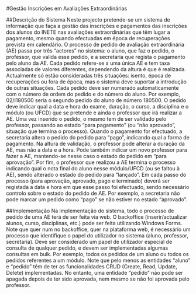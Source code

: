 #Gestão Inscrições em Avaliações Extraordinárias

##Descrição do Sistema
Neste projecto pretende-se um sistema de informação que faça a gestão das inscrições
e pagamentos das inscrições dos alunos do INETE nas avaliações extraordinárias que
têm lugar a pagamento, mesmo quando efectuadas em época de recuperações
prevista em calendário.
O processo de pedido de avaliação extraordinária (AE) passa por três “actores” no
sistema: o aluno, que faz o pedido, o professor, que valida esse pedido, e a secretaria
que regista o pagamento pelo aluno da AE.
Cada pedido refere-se a uma única AE e tem taxa associadas de valores diferentes,
dependendo da altura é que é realizada. Actualmente só estão consideradas três
situações: isento, época de recuperações ou fora de época, mas o sistema deve
suportar a introdução de outras situações.
Cada pedido deve ser numerado automaticamente com o número de ordem do pedido
e do número do aluno. Por exemplo, 02/I180500 seria o segundo pedido do aluno de
número 180500.
O pedido deve indicar qual a data e hora do exame, duração, o curso, a disciplina e o
módulo (ou UFCD) que se pretende e ainda o professor que irá realizar a AE.
Uma vez inserido o pedido, o mesmo tem de ser validado pelo professor, passando ao
estado “para pagamento” (ou “não aprovado”, situação que termina o processo).
Quando o pagamento for efectuado, a secretaria altera o pedido do pedido para “pago”,
indicando qual a forma de pagamento.
Na altura de validação, o professor pode alterar a duração da AE, mas não a data e a
hora. Pode também indicar um novo professor para fazer a AE, mantendo-se nesse
caso o estado do pedido em “para aprovação”.
Por fim, o professor que realizou a AE termina o processo indicando qual o nota final do
aluno nesse módulo/UFCD (ou se faltou à AE), sendo alterado o estado do pedido para
“lançado”.
Em cada passo do processo (para aprovação, aprovado, pago e terminado) deverá ser
registada a data e hora em que esse passo foi efectuado, sendo necessário controlo
sobre o estado do pedido de AE. Por exemplo, a secretaria não pode marcar um
pedido como “pago” se não estiver no estado “aprovado”.

##Implementação
Na implementação do sistema, todo o processo de pedido de uma AE terá de ser feita
via web.
O backoffice (inserir/actualizar alunos, curso, disciplinas, etc.) pode ser feita utilizando
Windows Forms.
Note que quer num no backoffice, quer na plataforma web, é necessário um processo
que identifique o papel do utilizador no sistema (aluno, professor, secretaria).
Deve ser considerado um papel de utilizador especial de consulta de qualquer pedido,
e devem ser implementadas algumas consultas em bulk. Por exemplo, todos os
pedidos de um aluno ou todos os pedidos referentes a um módulo.
Note que pelo menos as entidades “aluno” e “pedido” têm de ter as funcionalidades
CRUD (Create, Read, Update, Delete) implementadas.
No entanto, uma entidade “pedido” não pode ser apagada depois de ter sido aprovada,
nem mesmo se não foi aprovada pelo professor.
